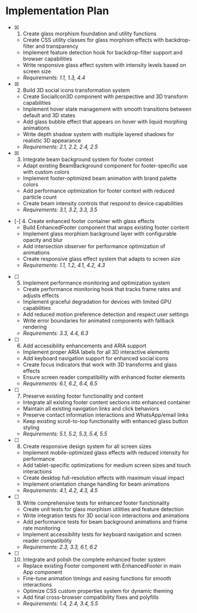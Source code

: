 # Implementation Plan

- [x] 1. Create glass morphism foundation and utility functions
  - Create CSS utility classes for glass morphism effects with backdrop-filter and transparency
  - Implement feature detection hook for backdrop-filter support and browser capabilities
  - Write responsive glass effect system with intensity levels based on screen size
  - _Requirements: 1.1, 1.3, 4.4_

- [x] 2. Build 3D social icons transformation system
  - Create SocialIcon3D component with perspective and 3D transform capabilities
  - Implement hover state management with smooth transitions between default and 3D states
  - Add glass bubble effect that appears on hover with liquid morphing animations
  - Write depth shadow system with multiple layered shadows for realistic 3D appearance
  - _Requirements: 2.1, 2.2, 2.4, 2.5_

- [x] 3. Integrate beam background system for footer context
  - Adapt existing BeamBackground component for footer-specific use with custom colors
  - Implement footer-optimized beam animation with brand palette colors
  - Add performance optimization for footer context with reduced particle count
  - Create beam intensity controls that respond to device capabilities
  - _Requirements: 3.1, 3.2, 3.3, 3.5_

- [-] 4. Create enhanced footer container with glass effects
  - Build EnhancedFooter component that wraps existing footer content
  - Implement glass morphism background layer with configurable opacity and blur
  - Add intersection observer for performance optimization of animations
  - Create responsive glass effect system that adapts to screen size
  - _Requirements: 1.1, 1.2, 4.1, 4.2, 4.3_

- [ ] 5. Implement performance monitoring and optimization system
  - Create performance monitoring hook that tracks frame rates and adjusts effects
  - Implement graceful degradation for devices with limited GPU capabilities
  - Add reduced motion preference detection and respect user settings
  - Write error boundaries for animated components with fallback rendering
  - _Requirements: 3.3, 4.4, 6.3_

- [ ] 6. Add accessibility enhancements and ARIA support
  - Implement proper ARIA labels for all 3D interactive elements
  - Add keyboard navigation support for enhanced social icons
  - Create focus indicators that work with 3D transforms and glass effects
  - Ensure screen reader compatibility with enhanced footer elements
  - _Requirements: 6.1, 6.2, 6.4, 6.5_

- [ ] 7. Preserve existing footer functionality and content
  - Integrate all existing footer content sections into enhanced container
  - Maintain all existing navigation links and click behaviors
  - Preserve contact information interactions and WhatsApp/email links
  - Keep existing scroll-to-top functionality with enhanced glass button styling
  - _Requirements: 5.1, 5.2, 5.3, 5.4, 5.5_

- [ ] 8. Create responsive design system for all screen sizes
  - Implement mobile-optimized glass effects with reduced intensity for performance
  - Add tablet-specific optimizations for medium screen sizes and touch interactions
  - Create desktop full-resolution effects with maximum visual impact
  - Implement orientation change handling for beam animations
  - _Requirements: 4.1, 4.2, 4.3, 4.5_

- [ ] 9. Write comprehensive tests for enhanced footer functionality
  - Create unit tests for glass morphism utilities and feature detection
  - Write integration tests for 3D social icon interactions and animations
  - Add performance tests for beam background animations and frame rate monitoring
  - Implement accessibility tests for keyboard navigation and screen reader compatibility
  - _Requirements: 2.3, 3.3, 6.1, 6.2_

- [ ] 10. Integrate and polish the complete enhanced footer system
  - Replace existing Footer component with EnhancedFooter in main App component
  - Fine-tune animation timings and easing functions for smooth interactions
  - Optimize CSS custom properties system for dynamic theming
  - Add final cross-browser compatibility fixes and polyfills
  - _Requirements: 1.4, 2.4, 3.4, 5.5_